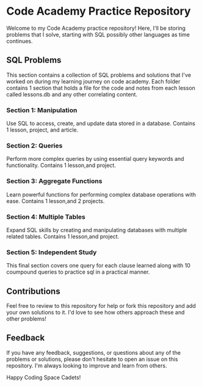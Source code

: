 # Code Academy Practice Repository
Welcome to my Code Academy practice repository! Here, I'll be storing problems that I solve, starting with SQL possibly other languages as time continues.

## SQL Problems
This section contains a collection of SQL problems and solutions that I've worked on during my learning journey on code academy.
Each folder contains 1 section that holds a file for the code and notes from each lesson called lessons.db and any other correlating content.

### Section 1: Manipulation
Use SQL to access, create, and update data stored in a database. Contains 1 lesson, project, and article.

### Section 2: Queries
Perform more complex queries by using essential query keywords and functionality. Contains 1 lesson,and project.

### Section 3: Aggregate Functions
Learn powerful functions for performing complex database operations with ease. Contains 1 lesson,and 2 projects.

### Section 4: Multiple Tables
Expand SQL skills by creating and manipulating databases with multiple related tables. Contains 1 lesson,and project.

### Section 5: Independent Study
This final section covers one query for each clause learned along with 10 coumpound queries to practice sql in a practical manner.

## Contributions
Feel free to review to this repository for help or fork this repository and add your own solutions to it. I'd love to see how others approach these and other problems!

## Feedback
If you have any feedback, suggestions, or questions about any of the problems or solutions, please don't hesitate to open an issue on this repository. I'm always looking to improve and learn from others.

Happy Coding Space Cadets!